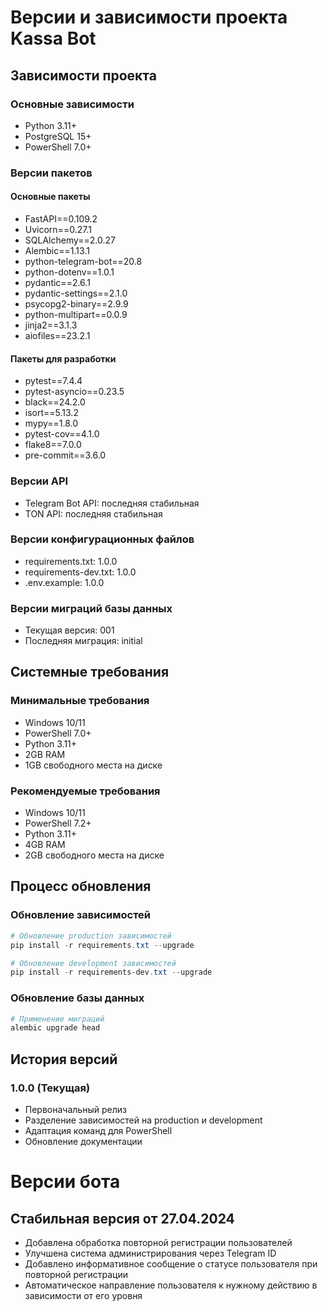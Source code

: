 # Версии и зависимости проекта Kassa Bot

## Зависимости проекта

### Основные зависимости
- Python 3.11+
- PostgreSQL 15+
- PowerShell 7.0+

### Версии пакетов

#### Основные пакеты
- FastAPI==0.109.2
- Uvicorn==0.27.1
- SQLAlchemy==2.0.27
- Alembic==1.13.1
- python-telegram-bot==20.8
- python-dotenv==1.0.1
- pydantic==2.6.1
- pydantic-settings==2.1.0
- psycopg2-binary==2.9.9
- python-multipart==0.0.9
- jinja2==3.1.3
- aiofiles==23.2.1

#### Пакеты для разработки
- pytest==7.4.4
- pytest-asyncio==0.23.5
- black==24.2.0
- isort==5.13.2
- mypy==1.8.0
- pytest-cov==4.1.0
- flake8==7.0.0
- pre-commit==3.6.0

### Версии API
- Telegram Bot API: последняя стабильная
- TON API: последняя стабильная

### Версии конфигурационных файлов
- requirements.txt: 1.0.0
- requirements-dev.txt: 1.0.0
- .env.example: 1.0.0

### Версии миграций базы данных
- Текущая версия: 001
- Последняя миграция: initial

## Системные требования

### Минимальные требования
- Windows 10/11
- PowerShell 7.0+
- Python 3.11+
- 2GB RAM
- 1GB свободного места на диске

### Рекомендуемые требования
- Windows 10/11
- PowerShell 7.2+
- Python 3.11+
- 4GB RAM
- 2GB свободного места на диске

## Процесс обновления

### Обновление зависимостей
```powershell
# Обновление production зависимостей
pip install -r requirements.txt --upgrade

# Обновление development зависимостей
pip install -r requirements-dev.txt --upgrade
```

### Обновление базы данных
```powershell
# Применение миграций
alembic upgrade head
```

## История версий

### 1.0.0 (Текущая)
- Первоначальный релиз
- Разделение зависимостей на production и development
- Адаптация команд для PowerShell
- Обновление документации

# Версии бота

## Стабильная версия от 27.04.2024
- Добавлена обработка повторной регистрации пользователей
- Улучшена система администрирования через Telegram ID
- Добавлено информативное сообщение о статусе пользователя при повторной регистрации
- Автоматическое направление пользователя к нужному действию в зависимости от его уровня 